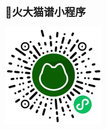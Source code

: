 # :pencil:火大猫谱小程序

<img src="https://github.com/Mr-Pao/MaoPu/blob/main/initDatabase/%E7%B3%BB%E7%BB%9F/%E8%8F%8A%E8%8A%B1%E7%A0%81.jpg"  title="火大猫谱小程序">
